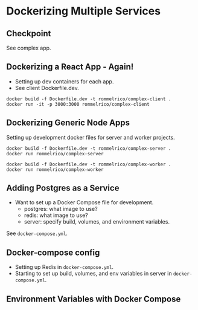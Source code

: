 # Dockerizing Multiple Services

## Checkpoint

See complex app.

## Dockerizing a React App - Again!

* Setting up dev containers for each app.
* See client Dockerfile.dev.

```
docker build -f Dockerfile.dev -t rommelrico/complex-client .
docker run -it -p 3000:3000 rommelrico/complex-client
```

## Dockerizing Generic Node Apps

Setting up development docker files for server and worker projects.

```
docker build -f Dockerfile.dev -t rommelrico/complex-server .
docker run rommelrico/complex-server

docker build -f Dockerfile.dev -t rommelrico/complex-worker .
docker run rommelrico/complex-worker
```

## Adding Postgres as a Service

* Want to set up a Docker Compose file for development.
  * postgres: what image to use?
  * redis: what image to use?
  * server: specify build, volumes, and environment variables.

See `docker-compose.yml`.

## Docker-compose config

* Setting up Redis in `docker-compose.yml`.
* Starting to set up build, volumes, and env variables in server in `docker-compose.yml`.

## Environment Variables with Docker Compose
